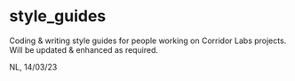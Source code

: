 # style_guides
Coding & writing style guides for people working on Corridor Labs projects. 
Will be updated & enhanced as required. 

NL, 14/03/23
